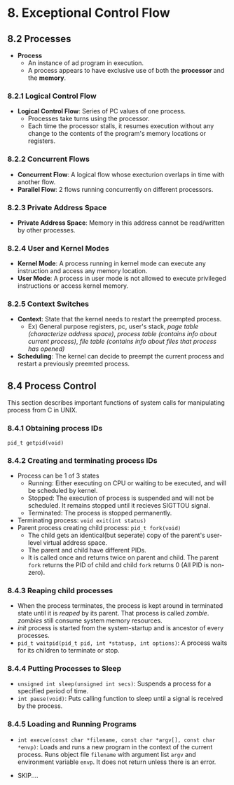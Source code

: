 # 8. Exceptional Control Flow



## 8.2 Processes

* **Process**
  * An instance of ad program in execution.
  * A process appears to have exclusive use of both the **processor** and the **memory**.



### 8.2.1 Logical Control Flow

* **Logical Control Flow**: Series of PC values of one process.
  * Processes take turns using the processor.
  * Each time the processor stalls, it resumes execution without any change to the contents of the program's memory locations or registers.



### 8.2.2 Concurrent Flows

* **Concurrent Flow**: A logical flow whose execturion overlaps in time with another flow. 
* **Parallel Flow**: 2 flows running concurrently on different processors.



### 8.2.3 Private Address Space

* **Private Address Space**: Memory in this address cannot be read/written by other processes.



### 8.2.4 User and Kernel Modes

* **Kernel Mode**: A process running in kernel mode can execute any instruction and access any memory location.
* **User Mode**: A process in user mode is not allowed to execute privileged instructions or access kernel memory. 



### 8.2.5 Context Switches

* **Context**: State that the kernel needs to restart the preempted process. 
  * Ex) General purpose registers, pc, user's stack, *page table (characterize address space)*, *process table (contains info about current process)*, *file table (contains info about files that process has opened)*
* **Scheduling**: The kernel can decide to preempt the current process and restart a previously preemted process.



## 8.4 Process Control

This section describes important functions of system calls for manipulating process from C in UNIX.

### 8.4.1 Obtaining process IDs

 `pid_t getpid(void)`

### 8.4.2 Creating and terminating process IDs

* Process can be 1 of 3 states
  * Running: Either executing on CPU or waiting to be executed, and will be scheduled by kernel. 
  * Stopped: The execution of process is suspended and will not be scheduled. It remains stopped until it recieves SIGTTOU signal.
  * Terminated: The process is stopped permanently. 
* Terminating process: `void exit(int status)`
* Parent process creating child process: `pid_t fork(void)`
  * The child gets an identical(but seperate) copy of the parent's user-level virtual address space. 
  * The parent and child have different PIDs.
  *  It is called once and returns twice on parent and child. The parent `fork` returns the PID of child and child `fork` returns 0 (All PID is non-zero).

### 8.4.3 Reaping child processes

* When the process terminates, the process is kept around in terminated state until it is *reaped* by its parent. That process is called *zombie*. *zombies* still consume system memory resources.
* *init* process is started from the system-startup and is ancestor of every processes. 
* `pid_t waitpid(pid_t pid, int *statusp, int options)`: A process waits for its children to terminate or stop.



### 8.4.4 Putting Processes to Sleep

* `unsigned int sleep(unsigned int secs)`: Suspends a process for a specified period of time. 
* `int pause(void)`: Puts calling function to sleep until a signal is received by the process. 



### 8.4.5 Loading and Running Programs

* `int execve(const char *filename, const char *argv[], const char *envp)`: Loads and runs a new program in the context of the current process. Runs object file `filename` with argument list `argv` and environment variable `envp`. It does not return unless there is an error.

* SKIP....